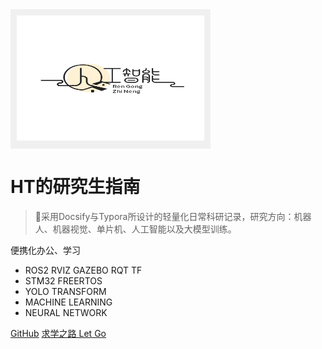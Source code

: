 <!-- _coverpage.md -->

<!-- 背景图片 -->

<div style="background-color: #f0f0f0; display: inline-block; padding: 10px;">
    <img src="_media/人工智能.png" alt="人工智能" width="300" height="200">
</div>



# HT的研究生指南 

> 💪采用Docsify与Typora所设计的轻量化日常科研记录，研究方向：机器人、机器视觉、单片机、人工智能以及大模型训练。

 便携化办公、学习
- ROS2 RVIZ GAZEBO RQT TF
- STM32 FREERTOS
- YOLO TRANSFORM 
- MACHINE LEARNING
- NEURAL NETWORK

[GitHub](https://github.com/XiaoHuZi-design)
[求学之路 Let Go](/README.md)



<!-- 背景色 -->

<!--[color](#f0f0f0)-->